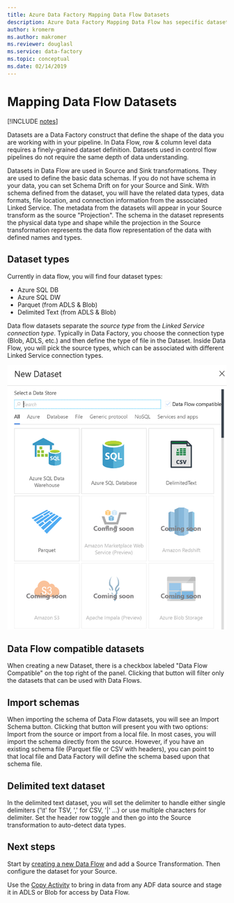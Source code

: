```yaml
---
title: Azure Data Factory Mapping Data Flow Datasets
description: Azure Data Factory Mapping Data Flow has sepecific dataset compatability
author: kromerm
ms.author: makromer
ms.reviewer: douglasl
ms.service: data-factory
ms.topic: conceptual
ms.date: 02/14/2019
--- 
```


# Mapping Data Flow Datasets

[!INCLUDE [notes](../../includes/data-factory-data-flow-preview.md)]

Datasets are a Data Factory construct that define the shape of the data you are working with in your pipeline. In Data Flow, row & column level data requires a finely-grained dataset definition. Datasets used in control flow pipelines do not require the same depth of data understanding.

Datasets in Data Flow are used in Source and Sink transformations. They are used to define the basic data schemas. If you do not have schema in your data, you can set Schema Drift on for your Source and Sink. With schema defined from the dataset, you will have the related data types, data formats, file location, and connection information from the associated Linked Service. The metadata from the datasets will appear in your Source transform as the source "Projection". The schema in the dataset represents the physical data type and shape while the projection in the Source transformation represents the data flow representation of the data with defined names and types.

## Dataset types

Currently in data flow, you will find four dataset types:

* Azure SQL DB
* Azure SQL DW
* Parquet (from ADLS & Blob)
* Delimited Text (from ADLS & Blob)

Data flow datasets separate the *source type* from the *Linked Service connection type*. Typically in Data Factory, you choose the connection type (Blob, ADLS, etc.) and then define the type of file in the Dataset. Inside Data Flow, you will pick the source types, which can be associated with different Linked Service connection types.

![Source Transformation options](media/data-flow/dataset1.png "sources")

## Data Flow compatible datasets

When creating a new Dataset, there is a checkbox labeled "Data Flow Compatible" on the top right of the panel. Clicking that button will filter only the datasets that can be used with Data Flows. 

## Import schemas

When importing the schema of Data Flow datasets, you will see an Import Schema button. Clicking that button will present you with two options: Import from the source or import from a local file. In most cases, you will import the schema directly from the source. However, if you have an existing schema file (Parquet file or CSV with headers), you can point to that local file and Data Factory will define the schema based upon that schema file.

## Delimited text dataset

In the delimited text dataset, you will set the delimiter to handle either single delimiters ('\t' for TSV, ',' for CSV, '|' ...) or use multiple characters for delimiter. Set the header row toggle and then go into the Source transformation to auto-detect data types.

## Next steps

Start by [creating a new Data Flow](data-flow-create.md) and add a Source Transformation. Then configure the dataset for your Source.

Use the [Copy Activity](copy-activity-overview.md) to bring in data from any ADF data source and stage it in ADLS or Blob for access by Data Flow.

